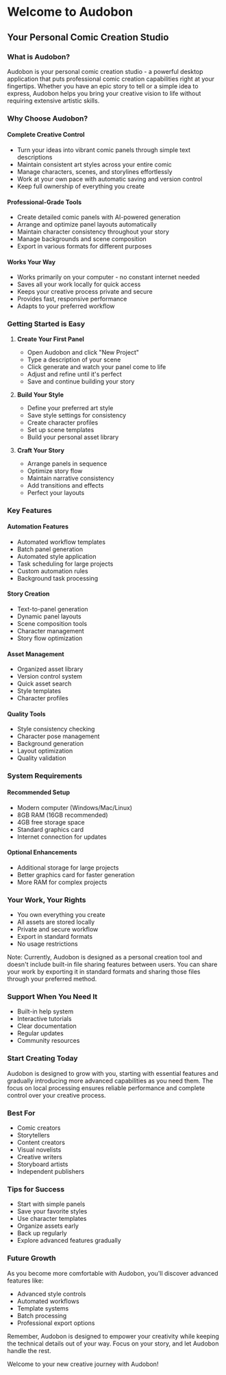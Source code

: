 # Welcome to Audobon
## Your Personal Comic Creation Studio

### What is Audobon?
Audobon is your personal comic creation studio - a powerful desktop application that puts professional comic creation capabilities right at your fingertips. Whether you have an epic story to tell or a simple idea to express, Audobon helps you bring your creative vision to life without requiring extensive artistic skills.

### Why Choose Audobon?

#### Complete Creative Control
- Turn your ideas into vibrant comic panels through simple text descriptions
- Maintain consistent art styles across your entire comic
- Manage characters, scenes, and storylines effortlessly
- Work at your own pace with automatic saving and version control
- Keep full ownership of everything you create

#### Professional-Grade Tools
- Create detailed comic panels with AI-powered generation
- Arrange and optimize panel layouts automatically
- Maintain character consistency throughout your story
- Manage backgrounds and scene composition
- Export in various formats for different purposes

#### Works Your Way
- Works primarily on your computer - no constant internet needed
- Saves all your work locally for quick access
- Keeps your creative process private and secure
- Provides fast, responsive performance
- Adapts to your preferred workflow

### Getting Started is Easy

1. **Create Your First Panel**
   - Open Audobon and click "New Project"
   - Type a description of your scene
   - Click generate and watch your panel come to life
   - Adjust and refine until it's perfect
   - Save and continue building your story

2. **Build Your Style**
   - Define your preferred art style
   - Save style settings for consistency
   - Create character profiles
   - Set up scene templates
   - Build your personal asset library

3. **Craft Your Story**
   - Arrange panels in sequence
   - Optimize story flow
   - Maintain narrative consistency
   - Add transitions and effects
   - Perfect your layouts

### Key Features

#### Automation Features
- Automated workflow templates
- Batch panel generation
- Automated style application
- Task scheduling for large projects
- Custom automation rules
- Background task processing

#### Story Creation
- Text-to-panel generation
- Dynamic panel layouts
- Scene composition tools
- Character management
- Story flow optimization

#### Asset Management
- Organized asset library
- Version control system
- Quick asset search
- Style templates
- Character profiles

#### Quality Tools
- Style consistency checking
- Character pose management
- Background generation
- Layout optimization
- Quality validation

### System Requirements

#### Recommended Setup
- Modern computer (Windows/Mac/Linux)
- 8GB RAM (16GB recommended)
- 4GB free storage space
- Standard graphics card
- Internet connection for updates

#### Optional Enhancements
- Additional storage for large projects
- Better graphics card for faster generation
- More RAM for complex projects

### Your Work, Your Rights
- You own everything you create
- All assets are stored locally
- Private and secure workflow
- Export in standard formats
- No usage restrictions

Note: Currently, Audobon is designed as a personal creation tool and doesn't include built-in file sharing features between users. You can share your work by exporting it in standard formats and sharing those files through your preferred method.

### Support When You Need It
- Built-in help system
- Interactive tutorials
- Clear documentation
- Regular updates
- Community resources

### Start Creating Today
Audobon is designed to grow with you, starting with essential features and gradually introducing more advanced capabilities as you need them. The focus on local processing ensures reliable performance and complete control over your creative process.

### Best For
- Comic creators
- Storytellers
- Content creators
- Visual novelists
- Creative writers
- Storyboard artists
- Independent publishers

### Tips for Success
- Start with simple panels
- Save your favorite styles
- Use character templates
- Organize assets early
- Back up regularly
- Explore advanced features gradually

### Future Growth
As you become more comfortable with Audobon, you'll discover advanced features like:
- Advanced style controls
- Automated workflows
- Template systems
- Batch processing
- Professional export options

Remember, Audobon is designed to empower your creativity while keeping the technical details out of your way. Focus on your story, and let Audobon handle the rest.

Welcome to your new creative journey with Audobon!